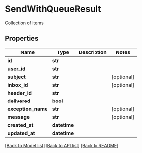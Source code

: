 # SendWithQueueResult

Collection of items
## Properties
Name | Type | Description | Notes
------------ | ------------- | ------------- | -------------
**id** | **str** |  | 
**user_id** | **str** |  | 
**subject** | **str** |  | [optional] 
**inbox_id** | **str** |  | [optional] 
**header_id** | **str** |  | 
**delivered** | **bool** |  | 
**exception_name** | **str** |  | [optional] 
**message** | **str** |  | [optional] 
**created_at** | **datetime** |  | 
**updated_at** | **datetime** |  | 

[[Back to Model list]](../README#documentation-for-models) [[Back to API list]](../README#documentation-for-api-endpoints) [[Back to README]](../README)


